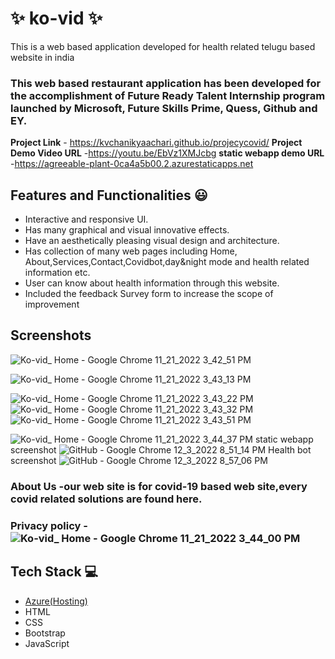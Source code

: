 
# ✨  ko-vid ✨

This is a web based application developed for health related telugu based website in india

### This web based restaurant application has been developed for the accomplishment of Future Ready Talent Internship program launched by Microsoft, Future Skills Prime, Quess, Github and EY.


**Project Link** - https://kvchanikyaachari.github.io/projecycovid/
**Project Demo Video URL** -https://youtu.be/EbVz1XMJcbg
**static webapp demo URL** -https://agreeable-plant-0ca4a5b00.2.azurestaticapps.net
## Features and Functionalities 😃

- Interactive and responsive UI.
- Has many graphical and visual innovative effects.
- Have an aesthetically pleasing visual design and architecture.
- Has collection of many web pages including Home, About,Services,Contact,Covidbot,day&night mode and health related information etc.
- User can know about health information through this website.
- Included the feedback Survey form to increase the scope of improvement 

## Screenshots

![Ko-vid_ Home - Google Chrome 11_21_2022 3_42_51 PM](https://user-images.githubusercontent.com/116432609/203024899-cdb900dc-0230-43ef-93f9-c533563cfa97.png)

   ![Ko-vid_ Home - Google Chrome 11_21_2022 3_43_13 PM](https://user-images.githubusercontent.com/116432609/203024922-9bfc065f-4f22-4c93-b83a-439dd00671b7.png)

![Ko-vid_ Home - Google Chrome 11_21_2022 3_43_22 PM](https://user-images.githubusercontent.com/116432609/203024945-af0c1a99-30be-4b28-8e05-904e6b2652a1.png)
![Ko-vid_ Home - Google Chrome 11_21_2022 3_43_32 PM](https://user-images.githubusercontent.com/116432609/203024962-97469e7f-963e-4592-9c9c-a8989bdcb6b2.png)
![Ko-vid_ Home - Google Chrome 11_21_2022 3_43_51 PM](https://user-images.githubusercontent.com/116432609/203025030-271fcb7f-f261-486a-b15e-c994e7b14c31.png)

![Ko-vid_ Home - Google Chrome 11_21_2022 3_44_37 PM](https://user-images.githubusercontent.com/116432609/203025096-57f20e1e-fa68-4c39-9ae0-4361e776ebcb.png)
static webapp screenshot
![GitHub - Google Chrome 12_3_2022 8_51_14 PM](https://user-images.githubusercontent.com/116432609/205449037-1e398087-97a1-448d-9a09-35f8f062401b.png)
Health bot screenshot
![GitHub - Google Chrome 12_3_2022 8_57_06 PM](https://user-images.githubusercontent.com/116432609/205449162-7520790d-cec3-401a-a282-a04a88abdd2f.png)

### About Us -our web site is for covid-19 based web site,every covid related solutions are found here. 

### Privacy policy -![Ko-vid_ Home - Google Chrome 11_21_2022 3_44_00 PM](https://user-images.githubusercontent.com/116432609/203025089-90e68920-6acf-49e3-857f-f012ac7d2f26.png)

## Tech Stack 💻

- [Azure(Hosting)](https://azure.microsoft.com/en-in/features/azure-portal/)
- HTML
- CSS
- Bootstrap
- JavaScript
